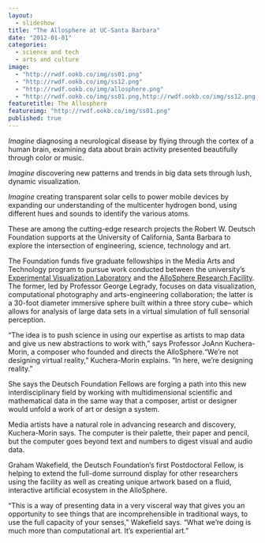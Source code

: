 ```yaml
---
layout: 
  - slideshow
title: "The Allosphere at UC-Santa Barbara"
date: "2012-01-01"
categories: 
  - science and tech
  - arts and culture
image: 
  - "http://rwdf.ookb.co/img/ss01.png"
  - "http://rwdf.ookb.co/img/ss12.png"
  - "http://rwdf.ookb.co/img/allosphere.png"
  - "http://rwdf.ookb.co/img/ss01.png,http://rwdf.ookb.co/img/ss12.png,http://rwdf.ookb.co/img/allosphere.png"
featuretitle: The Allosphere
featureimg: "http://rwdf.ookb.co/img/ss01.png"
published: true
---
```


_Imagine_ diagnosing a neurological disease by flying through the cortex of a human brain, examining data about brain activity presented beautifully through color or music.

_Imagine_ discovering new patterns and trends in big data sets through lush, dynamic visualization.

_Imagine_ creating transparent solar cells to power mobile devices by expanding our understanding of the multicenter hydrogen bond, using different hues and sounds to identify the various atoms.

These are among the cutting-edge research projects the Robert W. Deutsch Foundation supports at the University of California, Santa Barbara to explore the intersection of engineering, science, technology and art.

The Foundation funds five graduate fellowships in the Media Arts and Technology program to pursue work conducted between the university’s [Experimental Visualization Laboratory][EVL] and the [AlloSphere Research Facility][ARF]. The former, led by Professor George Legrady, focuses on data visualization, computational photography and arts-engineering collaboration; the latter is a 30-foot diameter immersive sphere built within a three story cube– which allows for analysis of large data sets in a virtual simulation of full sensorial perception.  

“The idea is to push science in using our expertise as artists to map data and give us new abstractions to work with,” says Professor JoAnn Kuchera-Morin, a composer who founded and directs the AlloSphere.“We’re not designing virtual reality,” Kuchera-Morin explains. “In here, we’re designing reality.”

She says the Deutsch Foundation Fellows are forging a path into this new interdisciplinary field by working with multidimensional scientific and mathematical data in the same way that a composer, artist or designer would unfold a work of art or design a system.

Media artists have a natural role in advancing research and discovery, Kuchera-Morin says. The computer is their palette, their paper and pencil, but the computer goes beyond text and numbers to digest visual and audio data.

Graham Wakefield, the Deutsch Foundation’s first Postdoctoral Fellow, is helping to extend the full-dome surround display for other researchers using the facility as well as creating unique artwork based on a fluid, interactive artificial ecosystem in the AlloSphere.

“This is a way of presenting data in a very visceral way that gives you an opportunity to see things that are incomprehensible in traditional ways, to use the full capacity of your senses,” Wakefield says. “What we’re doing is much more than computational art. It’s experiential art.”

[EVL]: http://vislab.mat.ucsb.edu/
[ARF]: http://www.allosphere.ucsb.edu/